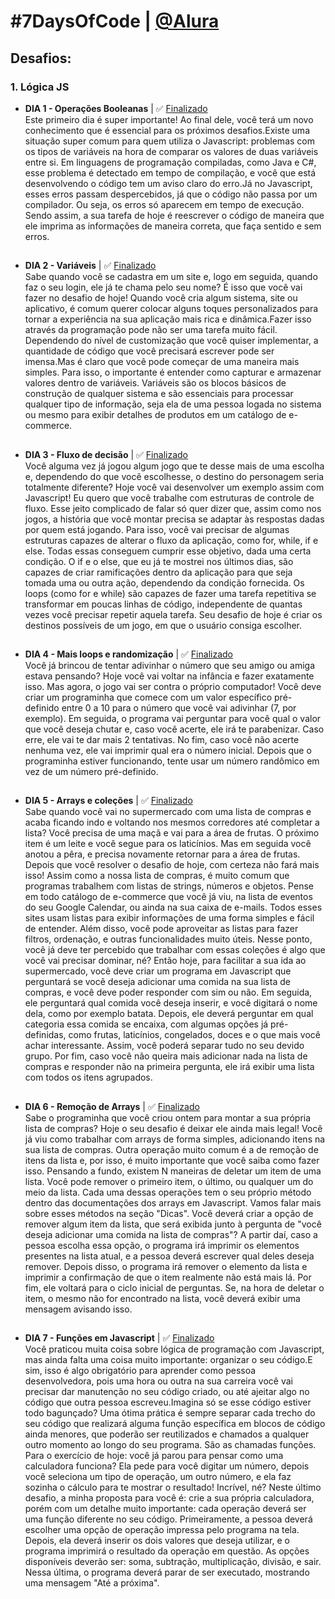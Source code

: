 # #7DaysOfCode | [@Alura](https://7daysofcode.io/)

## Desafios:

### 1. Lógica JS

* **DIA 1 - Operações Booleanas** | ✅ [Finalizado](https://github.com/maysalgalante/7DaysOfCode_Logica_JS/blob/ccc3f06c0cae2e6ee6676f78bdcc76cfbbf02060/dia1.js)<br> 
Este primeiro dia é super importante! Ao final dele, você terá um novo conhecimento que é essencial para os próximos desafios.Existe uma situação super comum para quem utiliza o Javascript: problemas com os tipos de variáveis na hora de comparar os valores de duas variáveis entre si. Em linguagens de programação compiladas, como Java e C#, esse problema é detectado em tempo de compilação, e você que está desenvolvendo o código tem um aviso claro do erro.Já no Javascript, esses erros passam despercebidos, já que o código não passa por um compilador. Ou seja, os erros só aparecem em tempo de execução. Sendo assim, a sua tarefa de hoje é reescrever o código de maneira que ele imprima as informações de maneira correta, que faça sentido e sem erros.
##
* **DIA 2 - Variáveis** | ✅ [Finalizado](https://github.com/maysalgalante/7DaysOfCode_Logica_JS/blob/d99ec9e98cacf438f25b70c432a62d5ed9f26796/dia2.js)<br> 
Sabe quando você se cadastra em um site e, logo em seguida, quando faz o seu login, ele já te chama pelo seu nome? É isso que você vai fazer no desafio de hoje!
Quando você cria algum sistema, site ou aplicativo, é comum querer colocar alguns toques personalizados para tornar a experiência na sua aplicação mais rica e dinâmica.Fazer isso através da programação pode não ser uma tarefa muito fácil. Dependendo do nível de customização que você quiser implementar, a quantidade de código que você precisará escrever pode ser imensa.Mas é claro que você pode começar de uma maneira mais simples. Para isso, o importante é entender como capturar e armazenar valores dentro de variáveis. Variáveis são os blocos básicos de construção de qualquer sistema e são essenciais para processar qualquer tipo de informação, seja ela de uma pessoa logada no sistema ou mesmo para exibir detalhes de produtos em um catálogo de e-commerce.
##
* **DIA 3 - Fluxo de decisão** | ✅ [Finalizado](https://github.com/maysalgalante/7DaysOfCode_Logica_JS/blob/8dcefe7964d23a614d426f8391403163f83b8117/dia3.js)<br> 
Você alguma vez já jogou algum jogo que te desse mais de uma escolha e, dependendo do que você escolhesse, o destino do personagem seria totalmente diferente?
Hoje você vai desenvolver um exemplo assim com Javascript! Eu quero que você trabalhe com estruturas de controle de fluxo. Esse jeito complicado de falar só quer dizer que, assim como nos jogos, a história que você montar precisa se adaptar às respostas dadas por quem está jogando. Para isso, você vai precisar de algumas estruturas capazes de alterar o fluxo da aplicação, como for, while, if e else. Todas essas conseguem cumprir esse objetivo, dada uma certa condição. O if e o else, que eu já te mostrei nos últimos dias, são capazes de criar ramificações dentro da aplicação para que seja tomada uma ou outra ação, dependendo da condição fornecida. Os loops (como for e while) são capazes de fazer uma tarefa repetitiva se transformar em poucas linhas de código, independente de quantas vezes você precisar repetir aquela tarefa. Seu desafio de hoje é criar os destinos possíveis de um jogo, em que o usuário consiga escolher.
##
* **DIA 4 - Mais loops e randomização** | ✅ [Finalizado](https://github.com/maysalgalante/7DaysOfCode_Logica_JS/blob/8dcefe7964d23a614d426f8391403163f83b8117/dia4.js)<br> 
Você já brincou de tentar adivinhar o número que seu amigo ou amiga estava pensando? Hoje você vai voltar na infância e fazer exatamente isso. Mas agora, o jogo vai ser contra o próprio computador! Você deve criar um programinha que comece com um valor específico pré-definido entre 0 a 10 para o número que você vai adivinhar (7, por exemplo). Em seguida, o programa vai perguntar para você qual o valor que você deseja chutar e, caso você acerte, ele irá te parabenizar. Caso erre, ele vai te dar mais 2 tentativas. No fim, caso você não acerte nenhuma vez, ele vai imprimir qual era o número inicial. Depois que o programinha estiver funcionando, tente usar um número randômico em vez de um número pré-definido.
##
* **DIA 5 - Arrays e coleções** | ✅ [Finalizado](https://github.com/maysalgalante/7DaysOfCode_Logica_JS/blob/8dcefe7964d23a614d426f8391403163f83b8117/dia5.js)<br> 
Sabe quando você vai no supermercado com uma lista de compras e acaba ficando indo e voltando nos mesmos corredores até completar a lista? Você precisa de uma maçã e vai para a área de frutas. O próximo item é um leite e você segue para os laticínios. Mas em seguida você anotou a pêra, e precisa novamente retornar para a área de frutas. Depois que você resolver o desafio de hoje, com certeza não fará mais isso! Assim como a nossa lista de compras, é muito comum que programas trabalhem com listas de strings, números e objetos. Pense em todo catálogo de e-commerce que você já viu, na lista de eventos do seu Google Calendar, ou ainda na sua caixa de e-mails. Todos esses sites usam listas para exibir informações de uma forma simples e fácil de entender. Além disso, você pode aproveitar as listas para fazer filtros, ordenação, e outras funcionalidades muito úteis. Nesse ponto, você já deve ter percebido que trabalhar com essas coleções é algo que você vai precisar dominar, né?
Então hoje, para facilitar a sua ida ao supermercado, você deve criar um programa em Javascript que perguntará se você deseja adicionar uma comida na sua lista de compras, e você deve poder responder com sim ou não. Em seguida, ele perguntará qual comida você deseja inserir, e você digitará o nome dela, como por exemplo batata.
Depois, ele deverá perguntar em qual categoria essa comida se encaixa, com algumas opções já pré-definidas, como frutas, laticínios, congelados, doces e o que mais você achar interessante. Assim, você poderá separar tudo no seu devido grupo. Por fim, caso você não queira mais adicionar nada na lista de compras e responder não na primeira pergunta, ele irá exibir uma lista com todos os itens agrupados.
##
* **DIA 6 - Remoção de Arrays** | ✅ [Finalizado](https://github.com/maysalgalante/7DaysOfCode_Logica_JS/blob/8dcefe7964d23a614d426f8391403163f83b8117/dia6.js)<br> 
Sabe o programinha que você criou ontem para montar a sua própria lista de compras? Hoje o seu desafio é deixar ele ainda mais legal! Você já viu como trabalhar com arrays de forma simples, adicionando itens na sua lista de compras. Outra operação muito comum é a de remoção de itens da lista e, por isso, é muito importante que você saiba como fazer isso. Pensando a fundo, existem N maneiras de deletar um item de uma lista. Você pode remover o primeiro item, o último, ou qualquer um do meio da lista. Cada uma dessas operações tem o seu próprio método dentro das documentações dos arrays em Javascript. Vamos falar mais sobre esses métodos na seção "Dicas".
Você deverá criar a opção de remover algum item da lista, que será exibida junto à pergunta de "você deseja adicionar uma comida na lista de compras"? A partir daí, caso a pessoa escolha essa opção, o programa irá imprimir os elementos presentes na lista atual, e a pessoa deverá escrever qual deles deseja remover. Depois disso, o programa irá remover o elemento da lista e imprimir a confirmação de que o item realmente não está mais lá. Por fim, ele voltará para o ciclo inicial de perguntas.
Se, na hora de deletar o item, o mesmo não for encontrado na lista, você deverá exibir uma mensagem avisando isso.
##
* **DIA 7 - Funções em Javascript** | ✅ [Finalizado](https://github.com/maysalgalante/7DaysOfCode_Logica_JS/blob/8dcefe7964d23a614d426f8391403163f83b8117/dia7.js)<br>
Você praticou muita coisa sobre lógica de programação com Javascript, mas ainda falta uma coisa muito importante: organizar o seu código.E sim, isso é algo obrigatório para aprender como pessoa desenvolvedora, pois uma hora ou outra na sua carreira você vai precisar dar manutenção no seu código criado, ou até ajeitar algo no código que outra pessoa escreveu.Imagina só se esse código estiver todo bagunçado? Uma ótima prática é sempre separar cada trecho do seu código que realizará alguma função específica em blocos de código ainda menores, que poderão ser reutilizados e chamados a qualquer outro momento ao longo do seu programa. São as chamadas funções. Para o exercício de hoje: você já parou para pensar como uma calculadora funciona? Ela pede para você digitar um número, depois você seleciona um tipo de operação, um outro número, e ela faz sozinha o cálculo para te mostrar o resultado! Incrível, né? Neste último desafio, a minha proposta para você é: crie a sua própria calculadora, porém com um detalhe muito importante: cada operação deverá ser uma função diferente no seu código. Primeiramente, a pessoa deverá escolher uma opção de operação impressa pelo programa na tela. Depois, ela deverá inserir os dois valores que deseja utilizar, e o programa imprimirá o resultado da operação em questão. As opções disponíveis deverão ser: soma, subtração, multiplicação, divisão, e sair. Nessa última, o programa deverá parar de ser executado, mostrando uma mensagem "Até a próxima".
##

